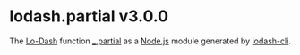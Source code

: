 # lodash.partial v3.0.0

The [Lo-Dash](https://lodash.com/) function [_.partial](http://lodash.com/docs#partial) as a [Node.js](http://nodejs.org/) module generated by [lodash-cli](https://www.npmjs.com/package/lodash-cli).
